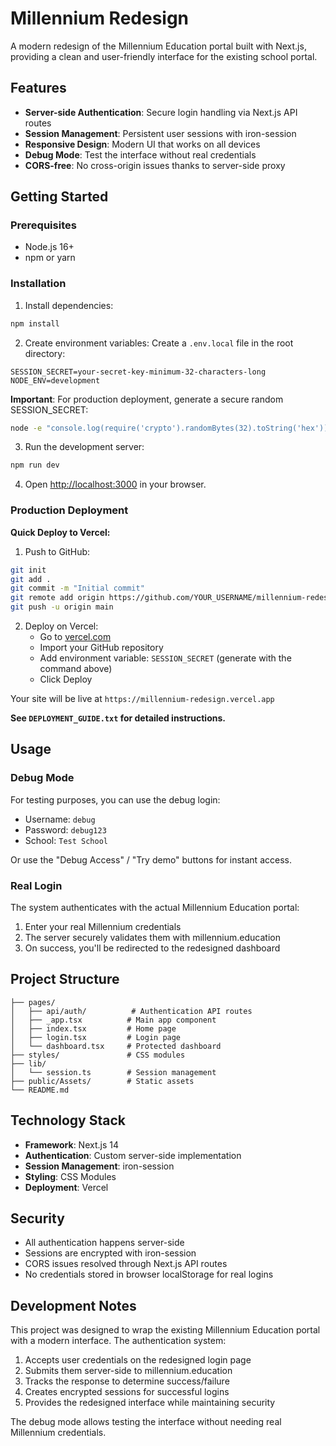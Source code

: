 # Millennium Redesign

A modern redesign of the Millennium Education portal built with Next.js, providing a clean and user-friendly interface for the existing school portal.

## Features

- **Server-side Authentication**: Secure login handling via Next.js API routes
- **Session Management**: Persistent user sessions with iron-session
- **Responsive Design**: Modern UI that works on all devices
- **Debug Mode**: Test the interface without real credentials
- **CORS-free**: No cross-origin issues thanks to server-side proxy

## Getting Started

### Prerequisites

- Node.js 16+ 
- npm or yarn

### Installation

1. Install dependencies:
```bash
npm install
```

2. Create environment variables:
Create a `.env.local` file in the root directory:
```
SESSION_SECRET=your-secret-key-minimum-32-characters-long
NODE_ENV=development
```

**Important**: For production deployment, generate a secure random SESSION_SECRET:
```bash
node -e "console.log(require('crypto').randomBytes(32).toString('hex'))"
```

3. Run the development server:
```bash
npm run dev
```

4. Open [http://localhost:3000](http://localhost:3000) in your browser.

### Production Deployment

**Quick Deploy to Vercel:**

1. Push to GitHub:
```bash
git init
git add .
git commit -m "Initial commit"
git remote add origin https://github.com/YOUR_USERNAME/millennium-redesign.git
git push -u origin main
```

2. Deploy on Vercel:
   - Go to [vercel.com](https://vercel.com)
   - Import your GitHub repository
   - Add environment variable: `SESSION_SECRET` (generate with the command above)
   - Click Deploy

Your site will be live at `https://millennium-redesign.vercel.app`

**See `DEPLOYMENT_GUIDE.txt` for detailed instructions.**

## Usage

### Debug Mode

For testing purposes, you can use the debug login:
- Username: `debug`
- Password: `debug123`
- School: `Test School`

Or use the "Debug Access" / "Try demo" buttons for instant access.

### Real Login

The system authenticates with the actual Millennium Education portal:
1. Enter your real Millennium credentials
2. The server securely validates them with millennium.education
3. On success, you'll be redirected to the redesigned dashboard

## Project Structure

```
├── pages/
│   ├── api/auth/          # Authentication API routes
│   ├── _app.tsx          # Main app component
│   ├── index.tsx         # Home page
│   ├── login.tsx         # Login page
│   └── dashboard.tsx     # Protected dashboard
├── styles/               # CSS modules
├── lib/
│   └── session.ts        # Session management
├── public/Assets/        # Static assets
└── README.md
```

## Technology Stack

- **Framework**: Next.js 14
- **Authentication**: Custom server-side implementation
- **Session Management**: iron-session
- **Styling**: CSS Modules
- **Deployment**: Vercel

## Security

- All authentication happens server-side
- Sessions are encrypted with iron-session
- CORS issues resolved through Next.js API routes
- No credentials stored in browser localStorage for real logins

## Development Notes

This project was designed to wrap the existing Millennium Education portal with a modern interface. The authentication system:

1. Accepts user credentials on the redesigned login page
2. Submits them server-side to millennium.education
3. Tracks the response to determine success/failure
4. Creates encrypted sessions for successful logins
5. Provides the redesigned interface while maintaining security

The debug mode allows testing the interface without needing real Millennium credentials.
